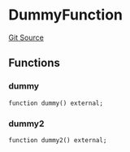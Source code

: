 # DummyFunction
[Git Source](https://github.com/metacontract/mc/blob/93e4f2d4a013f48ae1db91ed21bff3eb8a27ce1d/src/devkit/test/dummy/DummyFunction.sol)


## Functions
### dummy


```solidity
function dummy() external;
```

### dummy2


```solidity
function dummy2() external;
```

